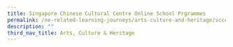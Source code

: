 ```yaml
---
title: Singapore Chinese Cultural Centre Online School Prgrammes
permalink: /ne-related-learning-journeys/arts-culture-and-heritage/sccc-online-school-programme/
description: ""
third_nav_title: Arts, Culture & Heritage
---
```

